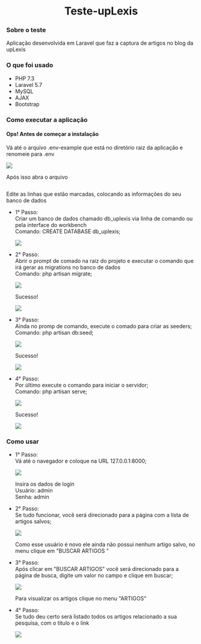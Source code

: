 <h1 align="center">Teste-upLexis</h1>

<h3>Sobre o teste</h3>
<p>Aplicação desenvolvida em Laravel que faz a captura de artigos no blog da upLexis</p>

<h3>O que foi usado</h3>
<ul>
    <li>PHP 7.3</li>
    <li>Laravel 5.7</li>
    <li>MySQL</li>
    <li>AJAX</li>
    <li>Bootstrap</li>
</ul>

<h3>Como executar a aplicação</h3>

<h4>Ops! Antes de começar a instalação</h4>
<p>Vá até o arquivo .env-example que está no diretório raiz da aplicação e renomeie para .env</p>
<img src="https://user-images.githubusercontent.com/38003078/66393290-86fcc200-e9a8-11e9-853a-4380001638c0.PNG">
<p>Após isso abra o arquivo</p>
<img scr="https://user-images.githubusercontent.com/38003078/66393529-28841380-e9a9-11e9-8b39-a45b2a67e28b.PNG">
<p>Edite as linhas que estão marcadas, colocando as informações do seu banco de dados</p>
<ul>
    <li>
        <p>1° Passo:
            <br>Criar um banco de dados chamado db_uplexis via linha de comando ou pela interface do workbench
            <br>Comando: CREATE DATABASE db_uplexis;
        </p>
        <img src="https://user-images.githubusercontent.com/38003078/66391614-f0c69d00-e9a3-11e9-892f-6f9aaa0fe6dd.PNG">
    </li>
    <li>
        <p>2° Passo:
            <br>Abrir o prompt de comado na raiz do projeto e executar o comando que irá gerar as migrations no banco de             dados
            <br>Comando: php artisan migrate;
        </p>
        <img src="https://user-images.githubusercontent.com/38003078/66392051-29b34180-e9a5-11e9-9c9a-ea63d6c852b7.PNG">
        <p>Sucesso!</p>
        <img src="https://user-images.githubusercontent.com/38003078/66392067-3768c700-e9a5-11e9-9b01-0f1d3431cc09.PNG">
    </li>
    <li>
        <p>3° Passo:
            <br>Ainda no promp de comando, execute o comado para criar as seeders;
            <br>Comando: php artisan db:seed;
        </p>
        <img src="https://user-images.githubusercontent.com/38003078/66392092-46e81000-e9a5-11e9-8ea9-1d209b296920.PNG">
        <p>Sucesso!</p>
        <img src="https://user-images.githubusercontent.com/38003078/66392111-510a0e80-e9a5-11e9-8d0e-14ec38e2bf64.PNG">
    </li>
    <li>
        <p>4° Passo:
            <br>Por último execute o comando para iniciar o servidor;
            <br>Comando: php artisan serve;
        </p>
        <img src="https://user-images.githubusercontent.com/38003078/66392154-726afa80-e9a5-11e9-9640-a60062e2558d.PNG">
        <p>Sucesso!</p>
        <img src="https://user-images.githubusercontent.com/38003078/66392173-7d258f80-e9a5-11e9-924b-1a87853dc187.PNG">
    </li>
</ul>

<h3>Como usar</h3>
<ul>
       <li>
        <p>1° Passo:
            <br>Vá até o navegador e coloque na URL 127.0.0.1:8000;
        </p>
        <img src="https://user-images.githubusercontent.com/38003078/66392197-8adb1500-e9a5-11e9-8cbf-f707c91fcc68.PNG">
        <p>Insira os dados de login
            <br>Usuário: admin
            <br>Senha: admin
        </p>
    </li>
     <li>
        <p>2° Passo:
            <br>Se tudo funcionar, você será direcionado para a página com a lista de artigos salvos;
        </p>
        <img src="https://user-images.githubusercontent.com/38003078/66392236-9a5a5e00-e9a5-11e9-9dd5-0a04d8956d98.PNG">
        <p>Como esse usuário é novo ele ainda não possui nenhum artigo salvo, no menu clique em "BUSCAR ARTIGOS
"</p>
    </li>
    <li>
        <p>3° Passo:
            <br>Após clicar em "BUSCAR ARTIGOS" você será direcionado para a página de busca, digite um valor no campo e clique em buscar;
        </p>
        <img src="https://user-images.githubusercontent.com/38003078/66392248-a34b2f80-e9a5-11e9-948b-90944eb98ef9.PNG">
        <p>Para visualizar os artigos clique no menu "ARTIGOS"</p>
    </li>
    <li>
        <p>4° Passo:
            <br>Se tudo deu certo será listado todos os artigos relacionado a sua pesquisa, com o titulo e o link
        </p>
        <img src="https://user-images.githubusercontent.com/38003078/66392258-aa723d80-e9a5-11e9-82f1-514909c33b1a.PNG">
    </li>
</ul>



